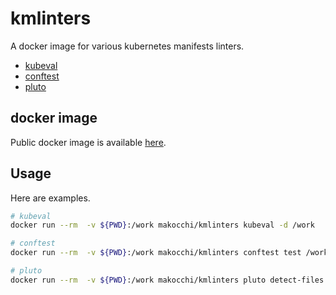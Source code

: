 # kmlinters

A docker image for various kubernetes manifests linters.

- [kubeval](https://github.com/instrumenta/kubeval)
- [conftest](https://github.com/open-policy-agent/conftest)
- [pluto](https://github.com/FairwindsOps/pluto)

## docker image

Public docker image is available [here](https://hub.docker.com/r/makocchi/kmlinters).

## Usage

Here are examples.

```bash
# kubeval
docker run --rm  -v ${PWD}:/work makocchi/kmlinters kubeval -d /work

# conftest
docker run --rm  -v ${PWD}:/work makocchi/kmlinters conftest test /work

# pluto
docker run --rm  -v ${PWD}:/work makocchi/kmlinters pluto detect-files -d /work
```
